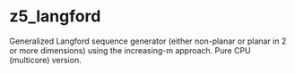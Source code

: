 # z5_langford
Generalized Langford sequence generator (either non-planar or planar in 2 or more dimensions) using the increasing-m approach.  Pure CPU (multicore) version.
